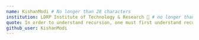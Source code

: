 ```yaml
---
name: KishanModi # No longer than 28 characters
institution: LDRP Institute of Technology & Research 🚩 # no longer than 58 characters
quote: In order to understand recursion, one must first understand recursion # no longer than 100 characters, avoid using quotes(") to guarantee the format remains the same.
github_user: KishanModi
---
```


